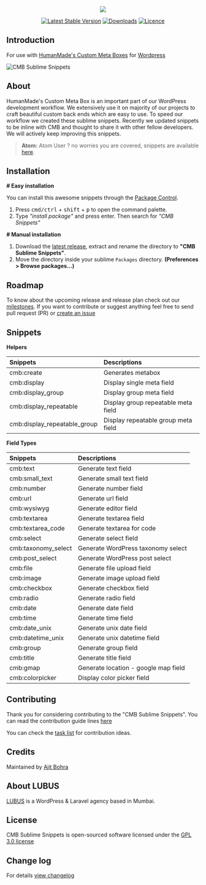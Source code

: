 <p align="center"><img src="https://cloud.githubusercontent.com/assets/1039236/24427602/38d494a6-1429-11e7-80be-6da3451d7e20.png"></p>

<p align="center">
<a href="https://github.com/lubusIN/CMB-sublime-snippets/releases"><img src="https://img.shields.io/github/release/lubusIN/CMB-sublime-snippets.svg?style=flat-square" alt="Latest Stable Version"></a> <a href="https://packagecontrol.io/packages/CMB%20snippets"><img src="https://img.shields.io/packagecontrol/dt/CMB%20snippets.svg" alt="Downloads"></a> <a href="https://wordpress.org/plugins/wc-dashboard-widget/"><img src="https://img.shields.io/aur/license/yaourt.svg" alt="Licence"></a>
</p>

**Introduction**
--------------------
For use with [HumanMade's Custom Meta Boxes](https://github.com/humanmade/Custom-Meta-Boxes/) for [Wordpress](wordpress.org)

![CMB Sublime Snippets](https://cloud.githubusercontent.com/assets/1039236/19284518/ce8d1760-9013-11e6-9d01-6a6c721af758.gif)

About
---------

HumanMade's Custom Meta Box is an important part of our WordPress development workflow. We extensively use it on majority of our projects to craft beautiful custom back ends which are easy to use. To speed our workflow we created these sublime snippets. Recently we updated snippets to be inline with CMB and thought to share it with other fellow developers. We will actively keep improving this snippets.

>**Atom:** Atom User ? no worries you are covered, snippets are available [here](https://github.com/lubusIN/CMB-Atom-Snippets).


Installation
------------
**# Easy installation**

You can install this awesome snippets through the [Package Control](https://packagecontrol.io/installation).

1. Press <kbd>cmd/ctrl</kbd> + <kbd>shift</kbd> + <kbd>p</kbd> to open the command palette.
2. Type *"install package"* and press enter. Then search for *"CMB Snippets"*


**# Manual installation**

1. Download the [latest release](https://github.com/lubusIN/CMB-sublime-snippets/releases/latest), extract and rename the directory to **"CMB Sublime Snippets"**.
2. Move the directory inside your sublime `Packages` directory. **(Preferences > Browse packages...)**


Roadmap
-------------------------------

To know about the upcoming release and release plan check out our [milestones](https://github.com/lubusIN/CMB-sublime-snippets/milestones). If you want to contribute or suggest anything feel free to send pull request (PR) or [create an issue](https://github.com/lubusIN/CMB-sublime-snippets/issues/new)

Snippets
--------
**Helpers**

| Snippets                             | Descriptions                          |
| :-------------                       | :------------------------------------ |
| cmb:create                           | Generates metabox                     |
| cmb:display                          | Display single meta field             |
| cmb:display_group                    | Display group meta field              |
| cmb:display_repeatable               | Display group repeatable  meta field  |
| cmb:display_repeatable_group 		   | Display repeatable group meta field   |



**Field Types**

| Snippets                             | Descriptions                          |
| :-------------                       | :------------------------------------ |
| cmb:text             | Generate text field          			|
| cmb:small_text       | Generate small text field 				|
| cmb:number           | Generate number field   				|
| cmb:url              | Generate url field     				|
| cmb:wysiwyg 		   | Generate editor field   				|
| cmb:textarea 		   | Generate textarea field	    		|
| cmb:textarea_code    | Generate textarea for code   			|
| cmb:select 		   | Generate select field   			  	|
| cmb:taxonomy_select  | Generate WordPress taxonomy select   	|
| cmb:post_select 	   | Generate WordPress post select		  	|
| cmb:file 		       | Generate file upload field				|
| cmb:image 		   | Generate image upload field		  	|
| cmb:checkbox 		   | Generate checkbox field  				|
| cmb:radio 		   | Generate radio field  					|
| cmb:date 		       | Generate date field				  	|
| cmb:time 		       | Generate time field				  	|
| cmb:date_unix 	   | Generate unix date field			  	|
| cmb:datetime_unix    | Generate unix datetime field  			|		
| cmb:group 		   | Generate group field				  	|
| cmb:title 		   | Generate title field  					|
| cmb:gmap		       | Generate location - google map field  	|
| cmb:colorpicker 	   | Display color picker 			field  	|

**Contributing**
----------------

Thank you for considering contributing to the "CMB Sublime Snippets". You can read the contribution guide lines [here](CONTRIBUTING.md)

You can check the [task list](https://github.com/lubusIN/CMB-sublime-snippets/projects/1) for contribution ideas.

**Credits**
------------
Maintained by [Ajit Bohra](http://https://twitter.com/ajitbohra)

**About LUBUS**
---------------
[LUBUS](http://lubus.in) is a WordPress & Laravel agency based in Mumbai.

**License**
-----------
CMB Sublime Snippets is open-sourced software licensed under the [GPL 3.0 license](LICENSE)

Change log
----------
For details [view changelog](https://github.com/lubusIN/CMB-sublime-snippets/blob/master/CHANGELOG.md)
